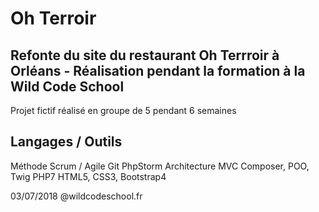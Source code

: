 # Oh Terroir

## Refonte du site du restaurant Oh Terrroir à Orléans - Réalisation pendant la formation à la Wild Code School

Projet fictif réalisé en groupe de 5 pendant 6 semaines


## Langages / Outils

Méthode Scrum / Agile
Git
PhpStorm
Architecture MVC
Composer, POO, Twig
PHP7
HTML5, CSS3, Bootstrap4







03/07/2018 @wildcodeschool.fr

